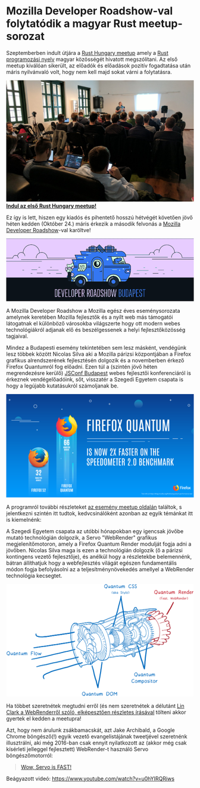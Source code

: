 # Mozilla Developer Roadshow-val folytatódik a magyar Rust meetup-sorozat

Szeptemberben indult útjára a [Rust Hungary meetup](https://www.meetup.com/Rust-Hungary-Meetup/) amely a [Rust programozási
nyelv](http://rust-lang.org) magyar közösségét hivatott megszólítani. Az első meetup kiválóan sikerült, az előadók és előadások
pozitív fogadtatása után máris nyilvánvaló volt, hogy nem kell majd sokat várni a folytatásra.

![Indul az első Rust Hungary meetup!](rust-hungary-first.jpg)
**[Indul az első Rust Hungary meetup!](https://twitter.com/RustHungary/status/911587218682150913)**

Ez így is lett, hiszen egy kiadós és pihentető hosszú hétvégét követően jövő héten kedden (Október 24.) máris érkezik a második
felvonás a [Mozilla Developer Roadshow](http://mzl.la/devroadshow)-val karöltve!

![Mozilla Developer Roadshow Budapest](devroadshowhucrop.png)

A Mozilla Developer Roadshow a Mozilla egész éves eseménysorozata amelynek keretében Mozilla fejlesztők és a nyílt web más támogatói
látogatnak el különböző városokba világszerte hogy ott modern webes technológiákról adjanak elő és beszélgessenek a helyi
fejlesztőközösség tagjaival.

Mindez a Budapesti esemény tekintetében sem lesz másként, vendégünk lesz többek között Nicolas Silva aki a Mozilla párizsi
központjában a Firefox grafikus alrendszerének fejlesztésén dolgozik és a novemberben érkező Firefox Quantumról fog előadni. Ezen
túl a (szintén jövő héten megrendezésre kerülő) [JSConf Budapest](http://jsconfbp.com/) webes fejlesztői konferenciáról is érkeznek
vendégelőadóink, sőt, visszatér a Szegedi Egyetem csapata is hogy a legújabb kutatásukról számoljanak be.

![Firefox Quantum](quantum-firefox.png)

A programról további részleteket [az esemény meetup oldalán](https://www.meetup.com/Rust-Hungary-Meetup/events/244086300/) találtok,
s jelentkezni szintén itt tudtok, kedvcsinálóként azonban az egyik témánkat itt is kiemelnénk:

A Szegedi Egyetem csapata az utóbbi hónapokban egy igencsak jövőbe mutató technológián dolgozik, a Servo "WebRender" grafikus
megjelenítőmotoron, amely a Firefox Quantum Render modulját fogja adni a jövőben. Nicolas Silva maga is ezen a technológián dolgozik
(ő a párizsi kontingens vezető fejlesztője), és anélkül hogy a részletekbe belemennénk, bátran állíthatjuk hogy a webfejlesztés
világát egészen fundamentális módon fogja befolyásolni az a teljesítménynövekedés amellyel a WebRender technológia kecsegtet.

![Firefox Quantum](quantum-lin.png)

Ha többet szeretnétek megtudni erről (és nem szeretnétek a délutánt [Lin Clark a WebRenderről szóló, elképesztően részletes
írásával](https://hacks.mozilla.org/2017/10/the-whole-web-at-maximum-fps-how-webrender-gets-rid-of-jank/) tölteni akkor gyertek el
kedden a meetupra!

Azt, hogy nem árulunk zsákbamacskát, azt Jake Archibald, a Google Chrome böngésző(!) egyik vezető evangelistájának tweetjével
szeretnénk illusztrálni, aki még 2016-ban csak ennyit nyilatkozott az (akkor még csak kísérleti jelleggel fejlesztett) WebRender-t
használó Servo böngészőmotorról:

> [Wow, Servo is FAST!](https://twitter.com/jaffathecake/status/705355715414781953)

Beágyazott videó:
https://www.youtube.com/watch?v=u0hYIRQRiws
